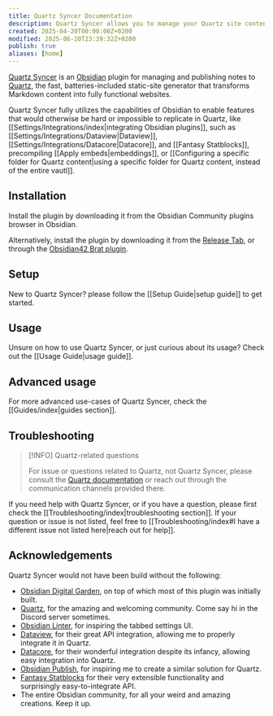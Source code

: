 ```yaml
---
title: Quartz Syncer Documentation
description: Quartz Syncer allows you to manage your Quartz site content from Obsidian.
created: 2025-04-20T00:00:00Z+0200
modified: 2025-06-20T23:39:32Z+0200
publish: true
aliases: [home]
---
```


[Quartz Syncer](https://github.com/saberzero1/quartz-syncer) is an [Obsidian](https://obsidian.md/) plugin for managing and publishing notes to [Quartz](https://quartz.jzhao.xyz/), the fast, batteries-included static-site generator that transforms Markdown content into fully functional websites.

Quartz Syncer fully utilizes the capabilities of Obsidian to enable features that would otherwise be hard or impossible to replicate in Quartz, like [[Settings/Integrations/index|integrating Obsidian plugins]], such as [[Settings/Integrations/Dataview|Dataview]], [[Settings/Integrations/Datacore|Datacore]], and [[Fantasy Statblocks]], precompiling [[Apply embeds|embeddings]], or [[Configuring a specific folder for Quartz content|using a specific folder for Quartz content, instead of the entire vautl]].

## Installation

Install the plugin by downloading it from the Obsidian Community plugins browser in Obsidian.

Alternatively, install the plugin by downloading it from the [Release Tab](https://github.com/saberzero1/quartz-syncer/releases), or through the [Obsidian42 Brat plugin](https://github.com/TfTHacker/obsidian42-brat).

## Setup

New to Quartz Syncer? please follow the [[Setup Guide|setup guide]] to get started.

## Usage

Unsure on how to use Quartz Syncer, or just curious about its usage? Check out the [[Usage Guide|usage guide]].

## Advanced usage

For more advanced use-cases of Quartz Syncer, check the [[Guides/index|guides section]].

## Troubleshooting

> [!INFO] Quartz-related questions
>
> For issue or questions related to Quartz, not Quartz Syncer, please consult the [Quartz documentation](https://quartz.jzhao.xyz/) or reach out through the communication channels provided there.

If you need help with Quartz Syncer, or if you have a question, please first check the [[Troubleshooting/index|troubleshooting section]]. If your question or issue is not listed, feel free to [[Troubleshooting/index#I have a different issue not listed here|reach out for help]].

## Acknowledgements

Quartz Syncer would not have been build without the following:

- [Obsidian Digital Garden](https://dg-docs.ole.dev/), on top of which most of this plugin was initially built.
- [Quartz](https://quartz.jzhao.xyz/), for the amazing and welcoming community. Come say hi in the Discord server sometimes.
- [Obsidian Linter](https://github.com/platers/obsidian-linter), for inspiring the tabbed settings UI.
- [Dataview](https://blacksmithgu.github.io/obsidian-dataview/), for their great API integration, allowing me to properly integrate it in Quartz.
- [Datacore](https://blacksmithgu.github.io/datacore/), for their wonderful integration despite its infancy, allowing easy integration into Quartz.
- [Obsidian Publish](https://obsidian.md/publish), for inspiring me to create a similar solution for Quartz.
- [Fantasy Statblocks](https://plugins.javalent.com/statblocks) for their very extensible functionality and surprisingly easy-to-integrate API.
- The entire Obsidian community, for all your weird and amazing creations. Keep it up.
